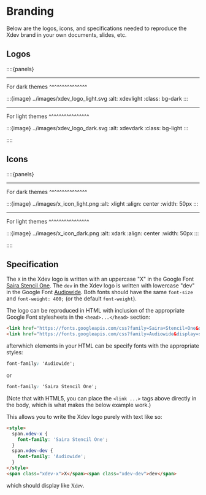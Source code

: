 # Branding

Below are the logos, icons, and specifications needed to reproduce the Xdev brand in your own documents, slides, etc.

## Logos

::::{panels}

---

For dark themes
^^^^^^^^^^^^^^^

:::{image} ../images/xdev_logo_light.svg
:alt: xdevlight
:class: bg-dark
:::

---

For light themes
^^^^^^^^^^^^^^^^

:::{image} ../images/xdev_logo_dark.svg
:alt: xdevdark
:class: bg-light
:::

::::

## Icons

::::{panels}

---

For dark themes
^^^^^^^^^^^^^^^

:::{image} ../images/x_icon_light.png
:alt: xlight
:align: center
:width: 50px
:::

---

For light themes
^^^^^^^^^^^^^^^^

:::{image} ../images/x_icon_dark.png
:alt: xdark
:align: center
:width: 50px
:::

::::

## Specification

The `X` in the Xdev logo is written with an uppercase "X" in the Google Font
[Saira Stencil One](https://fonts.google.com/specimen/Saira+Stencil+One).
The `dev` in the Xdev logo is written with lowercase "dev" in the Google Font
[Audiowide](https://fonts.google.com/specimen/Audiowide?query=audiowide).
Both fonts should have the same `font-size` and `font-weight: 400;` (or the
default `font-weight`).

The logo can be reproduced in HTML with inclusion of the appropriate Google
Font stylesheets in the `<head>...</head>` section:

```html
<link href="https://fonts.googleapis.com/css?family=Saira+Stencil+One&display=swap" rel="stylesheet">
<link href="https://fonts.googleapis.com/css?family=Audiowide&display=swap" rel="stylesheet">
```

afterwhich elements in your HTML can be specify fonts with the appropriate styles:

```css
font-family: 'Audiowide';
```

or

```css
font-family: 'Saira Stencil One';
```
(Note that with HTML5, you can place the `<link ...>` tags above directly in the body,
which is what makes the below example work.)

This allows you to write the Xdev logo purely with text like so:

```html
<style>
  span.xdev-x {
    font-family: 'Saira Stencil One';
  }
  span.xdev-dev {
    font-family: 'Audiowide';
  }
</style>
<span class="xdev-x">X</span><span class="xdev-dev">dev</span>
```

which should display like <span style="font-family: 'Saira Stencil One'">X</span><span style="font-family: 'Audiowide';">dev</span>.
